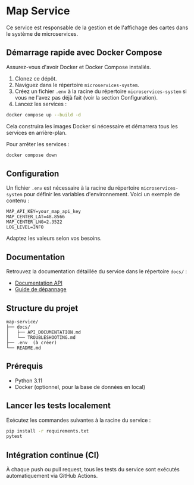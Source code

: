 # Map Service

Ce service est responsable de la gestion et de l'affichage des cartes dans le système de microservices.

## Démarrage rapide avec Docker Compose

Assurez-vous d'avoir Docker et Docker Compose installés.

1. Clonez ce dépôt.
2. Naviguez dans le répertoire `microservices-system`.
3. Créez un fichier `.env` à la racine du répertoire `microservices-system` si vous ne l'avez pas déjà fait (voir la section Configuration).
4. Lancez les services :

```bash
docker compose up --build -d
```

Cela construira les images Docker si nécessaire et démarrera tous les services en arrière-plan.

Pour arrêter les services :

```bash
docker compose down
```

## Configuration

Un fichier `.env` est nécessaire à la racine du répertoire `microservices-system` pour définir les variables d'environnement. Voici un exemple de contenu :

```env
MAP_API_KEY=your_map_api_key
MAP_CENTER_LAT=48.8566
MAP_CENTER_LNG=2.3522
LOG_LEVEL=INFO
```

Adaptez les valeurs selon vos besoins.

## Documentation

Retrouvez la documentation détaillée du service dans le répertoire `docs/` :

*   [Documentation API](./docs/API_DOCUMENTATION.md)
*   [Guide de dépannage](./docs/TROUBLESHOOTING.md)

## Structure du projet

```
map-service/
├── docs/
│   ├── API_DOCUMENTATION.md
│   └── TROUBLESHOOTING.md
├── .env  (à créer)
└── README.md
```

## Prérequis

- Python 3.11
- Docker (optionnel, pour la base de données en local)

## Lancer les tests localement

Exécutez les commandes suivantes à la racine du service :

```bash
pip install -r requirements.txt
pytest
```

## Intégration continue (CI)

À chaque push ou pull request, tous les tests du service sont exécutés automatiquement via GitHub Actions.